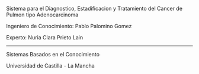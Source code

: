 Sistema para el Diagnostico, Estadificacion y Tratamiento del Cancer de Pulmon tipo Adenocarcinoma

Ingeniero de Conocimiento: Pablo Palomino Gomez

Experto: Nuria Clara Prieto Lain
______________________________________________________________
Sistemas Basados en el Conocimiento

Universidad de Castilla - La Mancha
